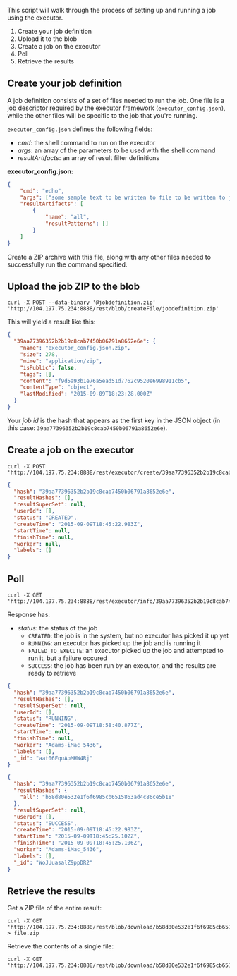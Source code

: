 This script will walk through the process of setting up and running a job using the executor.

1. Create your job definition
2. Upload it to the blob
3. Create a job on the executor
4. Poll
5. Retrieve the results


## Create your job definition
A job definition consists of a set of files needed to run the job. One file is a job descriptor required by the executor framework (`executor_config.json`), while the other files will be specific to the job that you're running.

`executor_config.json` defines the following fields:

- *cmd*: the shell command to run on the executor
- *args*: an array of the parameters to be used with the shell command
- *resultArtifacts*: an array of result filter definitions

**executor_config.json:**
```json
{
	"cmd": "echo",
	"args": ["some sample text to be written to file to be written to job_stdout.txt"],
	"resultArtifacts": [
		{
			"name": "all",
			"resultPatterns": []
		}
    ]
}
```

Create a ZIP archive with this file, along with any other files needed to successfully run the command specified.


## Upload the job ZIP to the blob
```console
curl -X POST --data-binary '@jobdefinition.zip' 'http://104.197.75.234:8888/rest/blob/createFile/jobdefinition.zip'
```

This will yield a result like this:
```json
{
  "39aa77396352b2b19c8cab7450b06791a8652e6e": {
    "name": "executor_config.json.zip",
    "size": 278,
    "mime": "application/zip",
    "isPublic": false,
    "tags": [],
    "content": "f9d5a93b1e76a5ead51d7762c9520e6998911cb5",
    "contentType": "object",
    "lastModified": "2015-09-09T18:23:28.000Z"
  }
}
```

Your *job id* is the hash that appears as the first key in the JSON object (in this case: `39aa77396352b2b19c8cab7450b06791a8652e6e`).


## Create a job on the executor
```console
curl -X POST 'http://104.197.75.234:8888/rest/executor/create/39aa77396352b2b19c8cab7450b06791a8652e6e'
```

```json
{
  "hash": "39aa77396352b2b19c8cab7450b06791a8652e6e",
  "resultHashes": [],
  "resultSuperSet": null,
  "userId": [],
  "status": "CREATED",
  "createTime": "2015-09-09T18:45:22.983Z",
  "startTime": null,
  "finishTime": null,
  "worker": null,
  "labels": []
}
```


## Poll
```console
curl -X GET 'http://104.197.75.234:8888/rest/executor/info/39aa77396352b2b19c8cab7450b06791a8652e6e'
```

Response has:

- *status*: the status of the job
  - `CREATED`: the job is in the system, but no executor has picked it up yet
  - `RUNNING`: an executor has picked up the job and is running it
  - `FAILED_TO_EXECUTE`: an executor picked up the job and attempted to run it, but a failure occured
  - `SUCCESS`: the job has been run by an executor, and the results are ready to retrieve

```json
{
  "hash": "39aa77396352b2b19c8cab7450b06791a8652e6e",
  "resultHashes": [],
  "resultSuperSet": null,
  "userId": [],
  "status": "RUNNING",
  "createTime": "2015-09-09T18:58:40.877Z",
  "startTime": null,
  "finishTime": null,
  "worker": "Adams-iMac_5436",
  "labels": [],
  "_id": "aat06FquApMHW4Rj"
}
```

```json
{
  "hash": "39aa77396352b2b19c8cab7450b06791a8652e6e",
  "resultHashes": {
    "all": "b58d80e532e1f6f6985cb6515863ad4c86ce5b18"
  },
  "resultSuperSet": null,
  "userId": [],
  "status": "SUCCESS",
  "createTime": "2015-09-09T18:45:22.983Z",
  "startTime": "2015-09-09T18:45:25.102Z",
  "finishTime": "2015-09-09T18:45:25.106Z",
  "worker": "Adams-iMac_5436",
  "labels": [],
  "_id": "WoJUuasalZ9ppDR2"
}
```


## Retrieve the results
Get a ZIP file of the entire result:
```console
curl -X GET 'http://104.197.75.234:8888/rest/blob/download/b58d80e532e1f6f6985cb6515863ad4c86ce5b18' > file.zip
```

Retrieve the contents of a single file:
```console
curl -X GET 'http://104.197.75.234:8888/rest/blob/download/b58d80e532e1f6f6985cb6515863ad4c86ce5b18/job_stdout.txt'
```